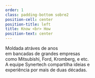 ```yaml
---
order: 1
class: padding-bottom sobre2
position-cell: center
position-title: left
title: Know <br> How
position-text: center
---
```


Moldada atráves de anos<br>em bancadas de grandes empresas<br>como Mitsubishi, Ford, Kromberg, e etc.<br>A equipe Synertech compartilha ideias e<br>experiência por mais de duas décadas.